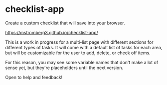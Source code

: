 # checklist-app
Create a custom checklist that will save into your browser.

https://mstromberg3.github.io/checklist-app/ 

This is a work in progress for a multi-list page with different sections for different types of tasks. It will come with a default list of tasks for each area, but will be customizable for the user to add, delete, or check off items. 

For this reason, you may see some variable names that don't make a lot of sense yet, but they're placeholders until the next version.

Open to help and feedback!
